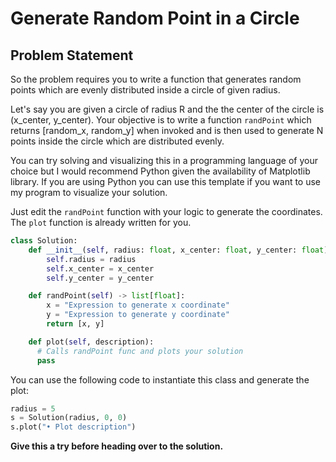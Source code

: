 # Generate Random Point in a Circle

## Problem Statement

So the problem requires you to write a function that generates random points which are evenly distributed inside a circle of given radius.

Let's say you are given a circle of radius R and the the center of the circle is (x_center, y_center). Your objective is to write a function `randPoint` which
returns [random_x, random_y] when invoked and is then used to generate N points inside the circle which are distributed evenly.

You can try solving and visualizing this in a programming language of your choice but I would recommend Python given the availability of Matplotlib library.
If you are using Python you can use this template if you want to use my program to visualize your solution.

Just edit the `randPoint` function with your logic to generate the coordinates. The `plot` function is already written for you.

```python
class Solution:
    def __init__(self, radius: float, x_center: float, y_center: float):
        self.radius = radius
        self.x_center = x_center
        self.y_center = y_center

    def randPoint(self) -> list[float]:
        x = "Expression to generate x coordinate"
        y = "Expression to generate y coordinate"
        return [x, y]

    def plot(self, description):
      # Calls randPoint func and plots your solution
      pass
```

You can use the following code to instantiate this class and generate the plot:

```python
radius = 5
s = Solution(radius, 0, 0)
s.plot("• Plot description")
```

**Give this a try before heading over to the solution.**
